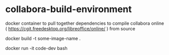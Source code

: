 # collabora-build-environment
docker container to pull together dependencies to compile collabora online ( https://cgit.freedesktop.org/libreoffice/online/ ) from source


docker build -t some-image-name .

docker run -it code-dev bash